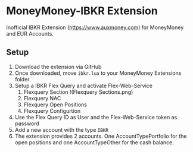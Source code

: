 # MoneyMoney-IBKR Extension

Inofficial IBKR Extension (https://www.auxmoney.com) for MoneyMoney and EUR Accounts.

## Setup

1. Download the extension via  GitHub 
2. Once downloaded, move `ibkr.lua` to your MoneyMoney Extensions folder.
3. Setup a IBKR Flex Query and activate Flex-Web-Service
   1. Flexquery Section
      !(Flexquery Sections.png)
   2.  Flexquery NAC
   3.  Flexquery Open Positions
   4.  Flexquery Configurtion
4.  Use the Flex Query ID as User and the Flex-Web-Service token as password
5.  Add a new account with the type `IBKR`
6.  The extension provides 2 accounts. One AccountTypePortfolio for the open positions and one  AccountTypeOther for the cash balance. 